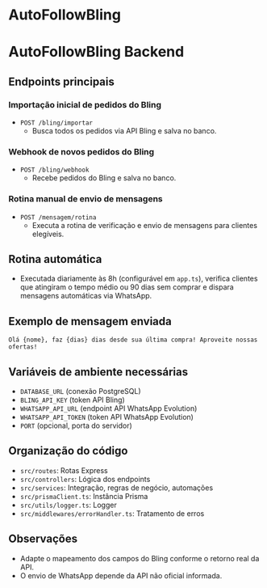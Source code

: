 # AutoFollowBling

# AutoFollowBling Backend

## Endpoints principais

### Importação inicial de pedidos do Bling

- `POST /bling/importar`
  - Busca todos os pedidos via API Bling e salva no banco.

### Webhook de novos pedidos do Bling

- `POST /bling/webhook`
  - Recebe pedidos do Bling e salva no banco.

### Rotina manual de envio de mensagens

- `POST /mensagem/rotina`
  - Executa a rotina de verificação e envio de mensagens para clientes elegíveis.

## Rotina automática

- Executada diariamente às 8h (configurável em `app.ts`), verifica clientes que atingiram o tempo médio ou 90 dias sem comprar e dispara mensagens automáticas via WhatsApp.

## Exemplo de mensagem enviada

```
Olá {nome}, faz {dias} dias desde sua última compra! Aproveite nossas ofertas!
```

## Variáveis de ambiente necessárias

- `DATABASE_URL` (conexão PostgreSQL)
- `BLING_API_KEY` (token API Bling)
- `WHATSAPP_API_URL` (endpoint API WhatsApp Evolution)
- `WHATSAPP_API_TOKEN` (token API WhatsApp Evolution)
- `PORT` (opcional, porta do servidor)

## Organização do código

- `src/routes`: Rotas Express
- `src/controllers`: Lógica dos endpoints
- `src/services`: Integração, regras de negócio, automações
- `src/prismaClient.ts`: Instância Prisma
- `src/utils/logger.ts`: Logger
- `src/middlewares/errorHandler.ts`: Tratamento de erros

## Observações

- Adapte o mapeamento dos campos do Bling conforme o retorno real da API.
- O envio de WhatsApp depende da API não oficial informada.
